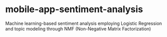 # mobile-app-sentiment-analysis
Machine learning-based sentiment analysis employing Logistic Regression and topic modeling through NMF (Non-Negative Matrix Factorization)
